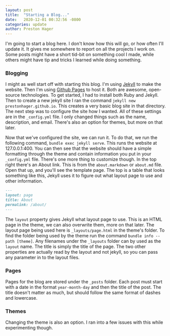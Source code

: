 ```yaml
---
layout: post
title:  "Starting a Blog..."
date:   2020-12-01 00:32:56 -0800
categories: update
author: Preston Hager
---
```


I'm going to start a blog here. I don't know how this will go, or how often
I'll update it. It gives me somewhere to report on all the projects I work on.
Some posts might have a short tid-bit on something cool I made, while others
might have tip and tricks I learned while doing something.

### Blogging

I might as well start off with starting this blog. I'm using [Jekyll][1] to make
the website. Then I'm using [Github Pages][2] to host it. Both are awesome,
open-source technologies. To get started, I had to install both Ruby and Jekyll.
Then to create a new jekyll site I ran the command `jekyll new
prestonhager.github.io`. This creates a very basic blog site in that directory.
The next step was to configure the site how I wanted. All of these settings are
in the `_config.yml` file. I only changed things such as the name, description,
and email. There's also an option for themes, but more on that later.

Now that we've configured the site, we can run it. To do that, we run the
following command, `bundle exec jekyll serve`. This runs the website at
127.0.0.1:400. You can then see that the website should have a simple formatting
through the theme and contain information you put in your `_config.yml` file.
There's one more thing to customize though. In the top right there's an About
link. This is from the `about.markdown` or `about.md` file. Open that up, and
you'll see the template page. The top is a table that looks something like this,
Jekyll uses it to figure out what layout page to use and other information.

```markdown
---
layout: page
title: About
permalink: /about/
---
```

The `layout` property gives Jekyll what layout page to use. This is an HTML page
in the theme, we can also overwrite them, more on that later. The layout page
being used here is `_layouts/page.html` in the theme's folder. To find the
folder being used by the theme run the command `bundle info --path [theme]`.
Any filenames under the `_layouts` folder can by used as the `layout` name.
The title is simply the title of the page. The two other properties are
actually read by the layout and not jekyll, so you can pass any parameter in to
the layout files.

### Pages

Pages for the blog are stored under the `_posts` folder. Each post must start
with a date in the format `year-month-day` and then the title of the post. The
title doesn't matter as much, but should follow the same format of dashes and
lowercase.

### Themes

Changing the theme is also an option. I ran into a few issues with this while
experimenting though.

[1]: https://jekyllrb.com
[2]: https://pages.github.com

